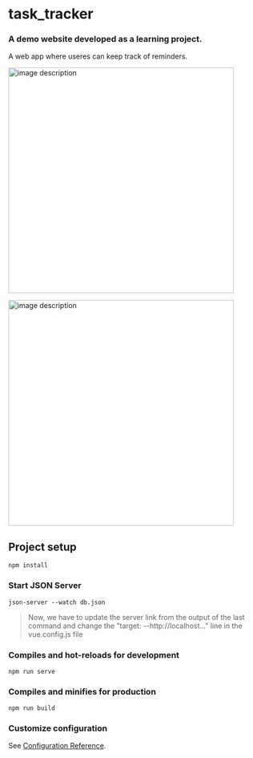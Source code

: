 # task_tracker

### A demo website developed as a learning project.

A web app where useres can keep track of reminders.

![image description](https://github.com/SharfarazMahmood/TaskTracker/blob/main/screenshots/img1.png?raw=true)

![image description](https://github.com/SharfarazMahmood/TaskTracker/blob/main/screenshots/img2.png?raw=true)

## Project setup

```
npm install
```

### Start JSON Server

```
json-server --watch db.json
```

> Now, we have to update the server link from the output of the last command and change the
> "target: --http://localhost..."
> line in the vue.config.js file

### Compiles and hot-reloads for development

```
npm run serve
```

### Compiles and minifies for production

```
npm run build
```

### Customize configuration

See [Configuration Reference](https://cli.vuejs.org/config/).

<style type="text/css">
    img {
        width: 450px;
    }
</style>
